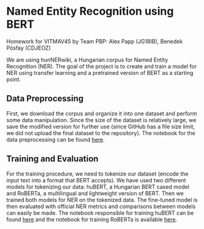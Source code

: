 # Named Entity Recognition using BERT

Homework for VITMAV45 by Team PBP: Alex Papp (JG18IB), Benedek Pósfay (CDJEOZ)

We are using hunNERwiki, a Hungarian corpus for Named Entity Recognition (NER). The goal of the project is to create and train a model for NER using transfer learning and a pretrained version of BERT as a starting point.

## Data Preprocessing
First, we download the corpus and organize it into one dataset and perform some data manipulation. Since the size of the dataset is relatively large, we save the modified version for further use (since GitHub has a file size limit, we did not upload the final dataset to the repository). The notebook for the data preprocessing can be found [here](https://github.com/Posfay/Named-Entity-Recognition-using-BERT/blob/main/NER_Data_Preprocessing_and_Tokenization.ipynb).

## Training and Evaluation
For the training procedure, we need to tokenize our dataset (encode the input text into a format that BERT accepts). We have used two different models for tokenizing our data: huBERT, a Hungarian BERT cased model and RoBERTa, a multilingual and lightweight version of BERT. Then we trained both models for NER on the tokenized data. The fine-tuned model is then evaluated with official NER metrics and comparisons between models can easily be made. The notebook responsible for training huBERT can be found [here](https://github.com/Posfay/Named-Entity-Recognition-using-BERT/blob/main/NER_Training_and_Evaluation.ipynb) and the notebook for training RoBERTa is available [here](https://github.com/Posfay/Named-Entity-Recognition-using-BERT/blob/main/RoBERTa_NER_Training_and_Evaluation.ipynb).
